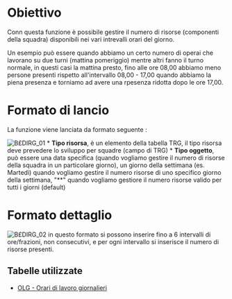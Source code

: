 # Obiettivo
Conn questa funzione è possibile gestire il numero di risorse (componenti della squadra) disponibili nei vari intrevalli orari del giorno.

Un esempio può essere quando abbiamo un certo numero di operai che lavorano su due turni (mattina  pomeriggio) mentre altri fanno il turno normale, in questi casi la mattina presto, fino alle ore 08,00 abbiamo meno persone presenti rispetto all'intervallo 08,00 - 17,00  quando abbiamo la piena presenza e torniamo ad avere una rpesenza ridotta dopo le ore 17,00.

# Formato di lancio
La funzione viene lanciata da formato seguente : 

![B£DIRG_01](https://doc.smeup.com/immagini/MBDOC_OGG-P_B£DIRG/BXDIRG_01.png)
 \* **Tipo risorsa**, è un elemento della tabella TRG, il tipo risorsa deve prevedere lo sviluppo per squadre (campo di TRG)
 \* **Tipo oggetto**, può essere una data specifica (quando vogliamo gestire il numero di risorse della squadra in un particolare giorno), un giorno della settimana (es. Martedì) quando vogliamo gestire il numero risorse di uno specifico giorno della settimana, "\*\*" quando vogliamo gestiore il numero risorse valido per tutti i giorni (default)

# Formato dettaglio

![B£DIRG_02](https://doc.smeup.com/immagini/MBDOC_OGG-P_B£DIRG/BXDIRG_02.png)
in questo formato si possono inserire fino a 6 intervalli di ore/frazioni, non consecutivi, e per ogni intervallo si inserisce il numero di risorse presenti.

## Tabelle utilizzate
- [OLG - Orari di lavoro giornalieri](Sorgenti/DOC/OG/TA/OLG)
